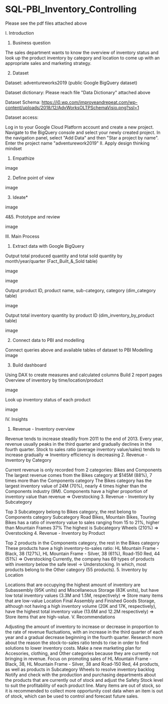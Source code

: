 # SQL-PBI_Inventory_Controlling
Please see the pdf files attached above

I. Introduction

1. Business question

The sales department wants to know the overview of inventory status and look up the product inventory by category and location to come up with an appropriate sales and marketing strategy.

2. Dataset

Dataset: adventureworks2019 (public Google BigQuery dataset)

Dataset dictionary: Please reach file "Data Dictionary" attached above

Dataset Schema: https://i0.wp.com/improveandrepeat.com/wp-content/uploads/2018/12/AdvWorksOLTPSchemaVisio.png?ssl=1

Dataset access:

Log in to your Google Cloud Platform account and create a new project.
Navigate to the BigQuery console and select your newly created project.
In the navigation panel, select "Add Data" and then "Star a project by name".
Enter the project name "adventurework2019"
II. Apply design thinking mindset

1. Empathize

image

2. Define point of view

image

3. Ideate*

image

4&5. Prototype and review

image

III. Main Process

1. Extract data with Google BigQuery

Output total produced quantity and total sold quantity by month/year/quarter (Fact_Built_&_Sold table)

image

image

Output product ID, product name, sub-category, category (dim_category table)

image

Output total inventory quantity by product ID (dim_inventory_by_product table)

image

2. Connect data to PBI and modelling

Connect queries above and available tables of dataset to PBI
Modelling
image

3. Build dashboard

Using DAX to create measures and calculated columns
Build 2 report pages
Overview of inventory by time/location/product

image

Look up inventory status of each product

image

IV. Insights

1. Revenue - Inventory overview

Revenue tends to increase steadily from 2011 to the end of 2013. Every year, revenue usually peaks in the third quarter and gradually declines in the fourth quarter.
Stock to sales ratio (average inventory value/sales) tends to increase gradually => Inventory efficiency is decreasing
2. Revenue - Inventory by Category

Current revenue is only recorded from 2 categories: Bikes and Components
The largest revenue comes from the Bikes category at $145M (88%), 7 times more than the Components category
The Bikes category has the largest inventory value of 24M (70%), nearly 4 times higher than the Components industry (9M).
Components have a higher proportion of inventory value than revenue => Overstocking
3. Revenue - Inventory by Subcategory

Top 3 Subcategory belong to Bikes category, the rest belong to Components category
Subcategory Road Bikes, Mountain Bikes, Touring Bikes has a ratio of inventory value to sales ranging from 15 to 21%, higher than Mountain Frames 37%
The highest is Subcategory Wheels (210%) => Overstocking
4. Revenue - Inventory by Product

Top 2 products in the Components category, the rest in the Bikes category
These products have a high inventory-to-sales ratio: HL Mountain Frame - Black, 38 (127%), HL Mountain Frame - Silver, 38 (61%), Road-150 Red, 44 (51%) => Overstocking
Currently, the company has 69 types of products with inventory below the safe level -> Understocking. In which, most products belong to the Other category (55 products).
5. Inventory by Location

Locations that are occupying the highest amount of inventory are Subassembly (95K units) and Miscellaneous Storage (83K units), but have low total inventory values (3.3M and 1.5M, respectively) => Store many items that are low-value
Location Final Assembly and Finished Goods Storage, although not having a high inventory volume (20K and 17K, respectively), have the highest total inventory value (13.6M and 12.2M respectively) => Store items that are high-value.
V. Recommendations

Adjusting the amount of inventory to increase or decrease in proportion to the rate of revenue fluctuations, with an increase in the third quarter of each year and a gradual decrease beginning in the fourth quarter.
Research more about the reason the stock-to-sales ratio tends to rise in order to find solutions to lower inventory costs.
Make a new marketing plan for Accesories, clothing, and Other categories because they are currently not bringing in revenue.
Focus on promoting sales of HL Mountain Frame - Black, 38, HL Mountain Frame - Silver, 38 and Road-150 Red, 44 products, as well as products in Subcategory Wheels to resolve inventory backlog
Notify and check with the production and purchasing departments about the products that are currently out of stock and adjust the Safety Stock level to suit the profitability of each product line.
Many items are out of stock, so it is recommended to collect more opportunity cost data when an item is out of stock, which can be used to control and forecast future sales.

